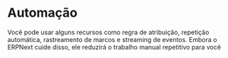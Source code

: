 # Automação



Você pode usar alguns recursos como regra de atribuição, repetição automática, rastreamento de marcos e streaming de eventos. Embora o ERPNext cuide disso, ele reduzirá o trabalho manual repetitivo para você



